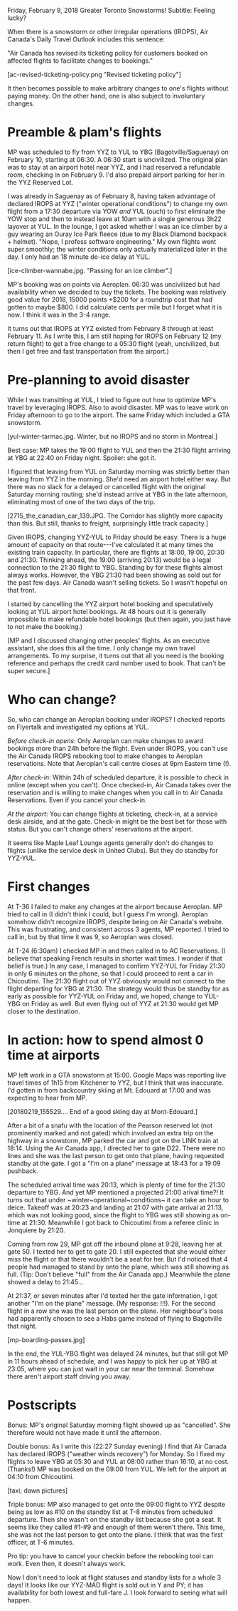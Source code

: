 Friday, February 9, 2018
Greater Toronto
Snowstorms!
Subtitle: Feeling lucky?

When there is a snowstorm or other irregular operations (IROPS), Air
Canada's Daily Travel Outlook includes this sentence:

"Air Canada has revised its ticketing policy for customers booked on
affected flights to facilitate changes to bookings."

[ac-revised-ticketing-policy.png "Revised ticketing policy"]

It then becomes possible to make arbitrary changes to one's flights
without paying money. On the other hand, one is also subject to
involuntary changes.

# Preamble & plam's flights

MP was scheduled to fly from YYZ to YUL to YBG (Bagotville/Saguenay)
on February 10, starting at 06:30.  A 06:30 start is uncivilized. The
original plan was to stay at an airport hotel near YYZ, and I had
reserved a refundable room, checking in on February 9. I'd also
prepaid airport parking for her in the YYZ Reserved Lot.

I was already in Saguenay as of February 8, having taken advantage of
declared IROPS at YYZ ("winter operational conditions") to change my
own flight from a 17:30 departure via YOW *and* YUL (ouch) to first
eliminate the YOW stop and then to instead leave at 10am with a single
generous 3h22 layover at YUL. In the lounge, I got asked whether I was
an ice climber by a guy wearing an Ouray Ice Park fleece (due to my
Black Diamond backpack + helmet). "Nope, I profess software
engineering." My own flights went super smoothly; the winter
conditions only actually materialized later in the day. I only had an
18 minute de-ice delay at YUL.

[ice-climber-wannabe.jpg. "Passing for an ice climber".]

MP's booking was on points via Aeroplan. 06:30 was uncivilized but had
availability when we decided to buy the tickets. The booking was
relatively good value for 2018, 15000 points +$200 for a roundtrip
cost that had gotten to maybe $800. I did calculate cents per mile but
I forget what it is now. I think it was in the 3-4 range.

It turns out that IROPS at YYZ existed from February 8 through at
least February 11. As I write this, I am still hoping for IROPS on
February 12 (my return flight) to get a free change to a 05:30 flight
(yeah, uncivilized, but then I get free and fast transportation from
the airport.)

# Pre-planning to avoid disaster

While I was transitting at YUL, I tried to figure out how to optimize
MP's travel by leveraging IROPS. Also to avoid disaster. MP was to
leave work on Friday afternoon to go to the airport. The same Friday 
which included a GTA snowstorm.

[yul-winter-tarmac.jpg. Winter, but no IROPS and no storm in Montreal.]

Best case: MP takes the 19:00 flight to YUL and then the 21:30 flight
arriving at YBG at 22:40 on Friday night. Spoiler: she got it.

I figured that leaving from YUL on Saturday morning was strictly
better than leaving from YYZ in the morning. She'd need an airport
hotel either way. But there was no slack for a delayed or cancelled
flight with the original Saturday morning routing; she'd instead
arrive at YBG in the late afternoon, eliminating most of one of the
two days of the trip.

[2715_the_canadian_car_139.JPG. The Corridor has slightly more
capacity than this. But still, thanks to freight, surprisingly little
track capacity.]

Given IROPS, changing YYZ-YUL to Friday should be easy.  There is a
huge amount of capacity on that route---I've calculated it at many
times the existing train capacity. In particular, there are flights at
18:00, 19:00, 20:30 and 21:30. Thinking ahead, the 19:00 (arriving
20:13) would be a legal connection to the 21:30 flight to
YBG. Standing by for these flights almost always works. However, the
YBG 21:30 had been showing as sold out for the past few days. Air
Canada wasn't selling tickets. So I wasn't hopeful on that front.

I started by cancelling the YYZ airport hotel booking and
speculatively looking at YUL airport hotel bookings. At 48 hours out
it is generally impossible to make refundable hotel bookings (but then
again, you just have to not make the booking.)

[MP and I discussed changing other peoples' flights. As an executive
assistant, she does this all the time. I only change my own travel
arrangements. To my surprise, it turns out that all you need is the
booking reference and perhaps the credit card number used to book.
That can't be super secure.]

# Who can change?

So, who can change an Aeroplan booking under IROPS? I checked reports
on Flyertalk and investigated my options at YUL.

*Before check-in opens*: Only Aeroplan can make changes to award bookings
more than 24h before the flight. Even under IROPS, you can't use the
Air Canada IROPS rebooking tool to make changes to Aeroplan
reservations.  Note that Aeroplan's call centre closes at 9pm Eastern time (!).

*After check-in*: Within 24h of scheduled departure, it is possible to
check in online (except when you can't). Once checked-in, Air Canada takes over the
reservation and is willing to make changes when you call in to Air
Canada Reservations. Even if you cancel your check-in.

*At the airport*: You can change flights at ticketing, check-in, at a
service desk airside, and at the gate. Check-in might be the best bet
for those with status. But you can't change others' reservations at
the airport.

It seems like Maple Leaf Lounge agents generally don't do changes to
flights (unlike the service desk in United Clubs). But they do standby
for YYZ-YUL.

# First changes

At T-36 I failed to make any changes at the airport because Aeroplan.
MP tried to call in (I didn't think I could, but I guess I'm wrong).
Aeroplan somehow didn't recognize IROPS, despite being on Air Canada's
website.  This was frustrating, and consistent across 3 agents, MP
reported. I tried to call in, but by that time it was 9, so Aeroplan
was closed.

At T-24 (6:30am) I checked MP in and then called in to AC
Reservations. (I believe that speaking French results in shorter wait
times. I wonder if that belief is true.) In any case, I managed to
confirm YYZ-YUL for Friday 21:30 in only 6 minutes on the phone, so
that I could proceed to rent a car in Chicoutimi. The 21:30 flight out
of YYZ obviously would not connect to the flight departing for YBG at
21:30. The strategy would thus be standby for as early as possible for
YYZ-YUL on Friday and, we hoped, change to YUL-YBG on Friday as
well. But even flying out of YYZ at 21:30 would get MP closer to the
destination.

# In action: how to spend almost 0 time at airports

MP left work in a GTA snowstorm at 15:00. Google Maps was reporting
live travel times of 1h15 from Kitchener to YYZ, but I think that was
inaccurate. I'd gotten in from backcountry skiing at Mt. Edouard at
17:00 and was expecting to hear from MP.

[20180219_155529.... End of a good skiing day at Mont-Edouard.]

After a bit of a snafu with the location of the Pearson reserved lot
(not prominently marked and not gated) which involved an extra trip on
the highway in a snowstorm, MP parked the car and got on the LINK
train at 18:14. Using the Air Canada app, I directed her to gate
D22. There were no lines and she was the last person to get onto that
plane, having requested standby at the gate. I got a "I'm on a plane"
message at 18:43 for a 19:09 pushback.

The scheduled arrival time was 20:13, which is plenty of time for the
21:30 departure to YBG. And yet MP mentioned a projected 21:00 arival
time?! It turns out that under ~winter~operational~conditions~ it can
take an hour to deice. Takeoff was at 20:23 and landing at 21:07 with
gate arrival at 21:13, which was not looking good, since the flight to
YBG was still showing as on-time at 21:30. Meanwhile I got back to
Chicoutimi from a referee clinic in Jonquiere by 21:20.

Coming from row 29, MP got off the inbound plane at 9:28, leaving her
at gate 50. I texted her to get to gate 20. I still expected that she
would either miss the flight or that there wouldn't be a seat for
her. But I'd noticed that 4 people had managed to stand by onto the
plane, which was still showing as full. (Tip: Don't believe "full"
from the Air Canada app.) Meanwhile the plane showed a delay to
21:45...

At 21:37, or seven minutes after I'd texted her the gate information, I
got another "I'm on the plane" message. (My response: !!!). For the
second flight in a row she was the last person on the plane. Her
neighbour's boss had apparently chosen to see a Habs game instead of
flying to Bagotville that night.

[mp-boarding-passes.jpg]

In the end, the YUL-YBG flight was delayed 24 minutes, but that still
got MP in 11 hours ahead of schedule, and I was happy to pick her up
at YBG at 23:05, where you can just wait in your car near the terminal.
Somehow there aren't airport staff driving you away.

# Postscripts

Bonus: MP's original Saturday morning flight showed up as "cancelled".
She therefore would not have made it until the afternoon.

Double bonus: As I write this (22:27 Sunday evening) I find that Air
Canada has declared IROPS ("weather winds recovery") for Monday.  So I
fixed my flights to leave YBG at 05:30 and YUL at 08:00 rather than
16:10, at no cost. (Thanks!) MP was booked on the 09:00 from YUL. We
left for the airport at 04:10 from Chicoutimi.

[taxi; dawn pictures]

Triple bonus: MP also managed to get onto the 09:00 flight to YYZ
despite being as low as #10 on the standby list at T-8 minutes from
scheduled departure. Then she wasn't on the standby list because she
got a seat. It seems like they called #1-#9 and enough of them weren't
there. This time, she was not the last person to get onto the plane. I
think that was the first officer, at T-6 minutes.

Pro tip: you have to cancel your checkin before the rebooking tool can
work. Even then, it doesn't always work.

Now I don't need to look at flight statuses and standby lists for a
whole 3 days! It looks like our YYZ-MAD flight is sold out in Y and
PY; it has availability for both lowest and full-fare J. I look forward
to seeing what will happen.
